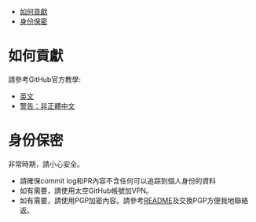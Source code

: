 <!-- START doctoc generated TOC please keep comment here to allow auto update -->
<!-- DON'T EDIT THIS SECTION, INSTEAD RE-RUN doctoc TO UPDATE -->


- [如何貢獻](#%E5%A6%82%E4%BD%95%E8%B2%A2%E7%8D%BB)
- [身份保密](#%E8%BA%AB%E4%BB%BD%E4%BF%9D%E5%AF%86)

<!-- END doctoc generated TOC please keep comment here to allow auto update -->

# 如何貢獻

請參考GitHub官方教學:

- [英文](https://help.github.com/en/articles/creating-a-pull-request-from-a-fork)
- [警告：非正體中文](https://help.github.com/cn/articles/creating-a-pull-request-from-a-fork)

# 身份保密

非常時期，請小心安全。

- 請確保commit log和PR內容不含任何可以追踪到個人身份的資料
- 如有需要，請使用太空GitHub帳號加VPN。
- 如有需要，請使用PGP加密內容。請參考[README](https://github.com/cybersec-hk/digital_awareness_hk#%E5%BB%BA%E8%AD%B0%E6%88%96%E8%81%AF%E7%B5%A1%E6%88%91%E5%80%91)及交換PGP方便我地聯絡返。
